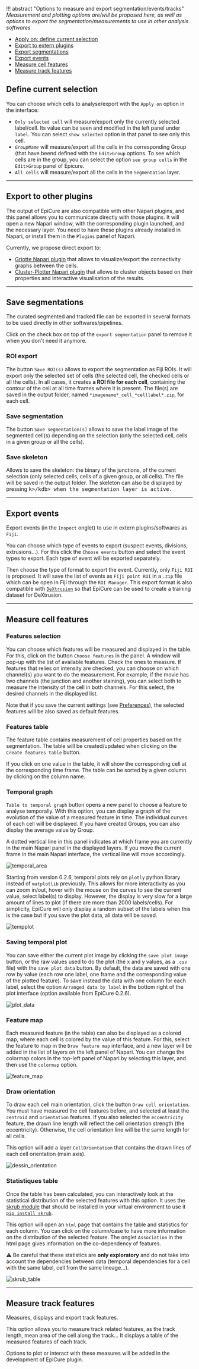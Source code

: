 !!! abstract "Options to measure and export segmentation/events/tracks"
	_Measurement and plotting options are/will be proposed here, as well as options to export the segmentation/measurements to use in other analysis softwares_

* [Apply on: define current selection](#define-current-selection)
* [Export to extern plugins](#export-to-other-plugins)
* [Export segmentations](#save-segmentations)
* [Export events](#export-events)
* [Measure cell features](#measure-cell-features)
* [Measure track features](#measure-track-features)


## Define current selection

You can choose which cells to analyse/export with the `Apply on` option in the interface:
* `Only selected cell` will measure/export only the currently selected label/cell. Its value can be seen and modified in the left panel under `label`. You can select `show selected` option in that panel to see only this cell.
* _`GroupName`_ will measure/export all the cells in the corresponding Group (that have beend defined with the `Edit>Group` options. To see which cells are in the group, you can select the option `see group cells` in the `Edit>Group` panel of Epicure.
* `All cells` will measure/export all the cells in the `Segmentation` layer.

---

## Export to other plugins

The output of EpiCure are also compatible with other Napari plugins, and this panel allows you to communicate directly with those plugins. It will open a new Napari window, with the corresponding plugin launched, and the necessary layer. You need to have these plugins already installed in Napari, or install them in the `Plugins` panel of Napari.

Currently, we propose direct export to:
* [Griotte Napari plugin](https://www.napari-hub.org/plugins/napari-griottes) that allows to visualize/export the connectivity graphs between the cells.
* [Cluster-Plotter Napari plugin](https://github.com/BiAPoL/napari-clusters-plotter) that allows to cluster objects based on their properties and interactive visualisation of the results.

---

## Save segmentations

The curated segmented and tracked file can be exported in several formats to be used directly in other softwares/pipelines.

Click on the check box on top of the `export segmentation` panel to remove it when you don't need it anymore.

### ROI export

The button `Save ROI(s)` allows to export the segmentation as Fiji ROIs. It will export only the selected set of cells (the selected cell, the checked cells or all the cells). In all cases, it creates **a ROI file for each cell**, containing the contour of the cell at all time frames where it is present. The file(s) are saved in the output folder, named `*imagename*_cell_*celllabel*.zip`, for each cell.

### Save segmentation

The button `Save segmentation(s)` allows to save the label image of the segmented cell(s) depending on the selection (only the selected cell, cells in a given group or all the cells).

### Save skeleton

Allows to save the skeleton: the binary of the junctions, of the current selection (only selected cells, cells of a given group, or all cells). The file will be saved in the output folder.
The skeleton can also be displayed by pressing <kbd>k>/kdb> when the segmentation layer is active.

---

## Export events

Export events (in the `Inspect` onglet) to use in extern plugins/softwares as `Fiji`. 

You can choose which type of events to export (suspect events, divisions, extrusions...). For this click the `Choose events` button and select the event types to export. Each type of event will be exported separately.

Then choose the type of format to export the event.
Currently, only `Fiji ROI` is proposed. It will save the list of events as `Fiji point ROI` in a `.zip` file which can be open in Fiji through the `ROI Manager`. This export format is also compatible with [`DeXtrusion`](https://gitlab.pasteur.fr/gletort/dextrusion) so that EpiCure can be used to create a training dataset for DeXtrusion.


---

## Measure cell features

### Features selection

You can choose which features will be measured and displayed in the table. For this, click on the button `Choose features` in the panel. A window will pop-up with the list of available features. Check the ones to measure. 
If features that relies on intensity are checked, you can choose on which channel(s) you want to do the measurement. For example, if the movie has two channels (the junction and another staining), you can select both to measure the intensity of the cell in both channels. For this select, the desired channels in the displayed list.

Note that if you save the current settings (see [Preferences](./Preferences.md)), the selected features will be also saved as default features.

### Features table

The feature table contains measurement of cell properties based on the segmentation. The table will be created/updated when clicking on the `Create features table` button. 

If you click on one value in the table, it will show the corresponding cell at the corresponding time frame. 
The table can be sorted by a given column by clicking on the column name.

### Temporal graph

`Table to temporal graph` button opens a new panel to choose a feature to analyse temporally. With this option, you can display a graph of the evolution of the value of a measured feature in time. The individual curves of each cell will be displayed. If you have created Groups, you can also display the average value by Group.

A dotted vertical line in this panel indicates at which frame you are currently in the main Napari panel in the displayed layers. If you move the current frame in the main Napari interface, the vertical line will move accordingly.

![temporal_area](imgs/output_temporal_area.png)

Starting from version 0.2.6, temporal plots rely on `plotly` python library instead of `matplotlib` previously. This allows for more interactivity as you can zoom in/out, hover with the mouse on the curves to see the current value, select label(s) to display. However, the display is very slow for a large amount of lines to plot (if there are more than 2000 labels/cells). For simplicity, EpiCure will only display a random subset of the labels when this is the case but if you save the plot data, all data will be saved. 

![tempplot](imgs/output_tempplot.png)

### Saving temporal plot

You can save either the current plot image by clicking the `save plot image` button, or the raw values used to do the plot (the x and y values, as a `.csv` file) with the `save plot data` button. By default, the data are saved with one row by value (each row one label, one frame and the corresponding value of the plotted feature).
To save instead the data with one column for each label, select the option `Arranged data by label` in the bottom right of the plot interface (option available from EpiCure 0.2.6).

![plot_data](imgs/output_plot_data.png)



### Feature map

Each measured feature (in the table) can also be displayed as a colored map, where each cell is colored by the value of this feature. 
For this, select the feature to map in the `Draw feature map` interface, and a new layer will be added in the list of layers on the left panel of Napari. You can change the colormap colors in the top-left panel of Napari by selecting this layer, and then use the `colormap` option.

![feature_map](imgs/output_feature_map.png)


### Draw orientation

To draw each cell main orientation, click the button `Draw cell orientation`.
You must have measured the cell features before, and selected at least the `centroid` and `orientation` features. 
If you also selected the `eccentricity` feature, the drawn line length will reflect the cell orientation strength (the eccentricity). Otherwise, the cell orientation line will be the same length for all cells.

This option will add a layer `CellOrientation` that contains the drawn lines of each cell orientation (main axis).

![dessin_orientation](imgs/output_dessin_orientation.png)


### Statistiques table

Once the table has been calculated, you can interactively look at the statistical distribution of the selected features with this option.
It uses the [skrub module](https://skrub-data.org/stable/index.html) that should be installed in your virtual environment to use it [`pip install skrub`](https://skrub-data.org/stable/install.html).

This option will open an `html` page that contains the table and statistics for each column. You can click on the column/case to have more information on the distribution of the selected feature. The onglet `Association` in the html page gives information on the co-dependency of features. 

:warning: Be careful that these statistics are **only exploratory** and do not take into account the dependencies between data (temporal dependencies for a cell with the same label, cell from the same lineage...).

![skrub_table](imgs/output_skrub_table.png)

---

## Measure track features

Measures, displays and export track features.

This option allows you to measure track related features, as the track length, mean area of the cell along the track...
It displays a table of the measured features of each track. 

Options to plot or interact with these measures will be added in the development of EpiCure plugin.
